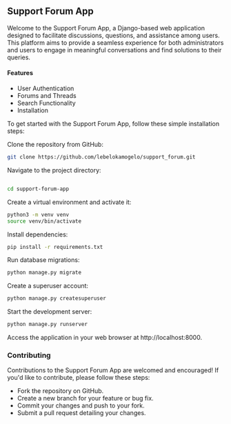 ## Support Forum App

Welcome to the Support Forum App, a Django-based web application designed to facilitate discussions, questions, and assistance among users. This platform aims to provide a seamless experience for both administrators and users to engage in meaningful conversations and find solutions to their queries.

#### Features

- User Authentication
- Forums and Threads
- Search Functionality
- Installation

To get started with the Support Forum App, follow these simple installation steps:

Clone the repository from GitHub:

```bash
git clone https://github.com/lebelokamogelo/support_forum.git
```

Navigate to the project directory:

```bash

cd support-forum-app
```

Create a virtual environment and activate it:

```bash
python3 -m venv venv
source venv/bin/activate
```

Install dependencies:

```bash
pip install -r requirements.txt
```

Run database migrations:

```bash
python manage.py migrate
```

Create a superuser account:

```bash
python manage.py createsuperuser
```

Start the development server:

```bash
python manage.py runserver
```

Access the application in your web browser at http://localhost:8000.

### Contributing

Contributions to the Support Forum App are welcomed and encouraged! If you'd like to contribute, please follow these steps:

- Fork the repository on GitHub.
- Create a new branch for your feature or bug fix.
- Commit your changes and push to your fork.
- Submit a pull request detailing your changes.
